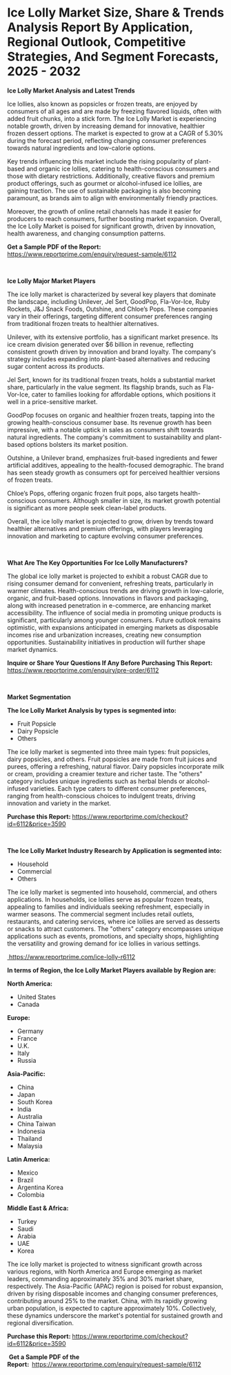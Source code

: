 <p><h1>Ice Lolly Market Size, Share & Trends Analysis Report By Application, Regional Outlook, Competitive Strategies, And Segment Forecasts, 2025 - 2032</h1></p><p><strong>Ice Lolly Market Analysis and Latest Trends</strong></p>
<p><p>Ice lollies, also known as popsicles or frozen treats, are enjoyed by consumers of all ages and are made by freezing flavored liquids, often with added fruit chunks, into a stick form. The Ice Lolly Market is experiencing notable growth, driven by increasing demand for innovative, healthier frozen dessert options. The market is expected to grow at a CAGR of 5.30% during the forecast period, reflecting changing consumer preferences towards natural ingredients and low-calorie options.</p><p>Key trends influencing this market include the rising popularity of plant-based and organic ice lollies, catering to health-conscious consumers and those with dietary restrictions. Additionally, creative flavors and premium product offerings, such as gourmet or alcohol-infused ice lollies, are gaining traction. The use of sustainable packaging is also becoming paramount, as brands aim to align with environmentally friendly practices.</p><p>Moreover, the growth of online retail channels has made it easier for producers to reach consumers, further boosting market expansion. Overall, the Ice Lolly Market is poised for significant growth, driven by innovation, health awareness, and changing consumption patterns.</p></p>
<p><strong>Get a Sample PDF of the Report:&nbsp;</strong> <a href="https://www.reportprime.com/enquiry/request-sample/6112?utm_campaign=4466&utm_medium=2&utm_source=Github&utm_content=ia&utm_term=14052025&utm_id=ice-lolly">https://www.reportprime.com/enquiry/request-sample/6112</a></p>
<p>&nbsp;</p>
<p><strong>Ice Lolly Major Market Players</strong></p>
<p><p>The ice lolly market is characterized by several key players that dominate the landscape, including Unilever, Jel Sert, GoodPop, Fla-Vor-Ice, Ruby Rockets, J&J Snack Foods, Outshine, and Chloe’s Pops. These companies vary in their offerings, targeting different consumer preferences ranging from traditional frozen treats to healthier alternatives.</p><p>Unilever, with its extensive portfolio, has a significant market presence. Its ice cream division generated over $6 billion in revenue, reflecting consistent growth driven by innovation and brand loyalty. The company's strategy includes expanding into plant-based alternatives and reducing sugar content across its products.</p><p>Jel Sert, known for its traditional frozen treats, holds a substantial market share, particularly in the value segment. Its flagship brands, such as Fla-Vor-Ice, cater to families looking for affordable options, which positions it well in a price-sensitive market.</p><p>GoodPop focuses on organic and healthier frozen treats, tapping into the growing health-conscious consumer base. Its revenue growth has been impressive, with a notable uptick in sales as consumers shift towards natural ingredients. The company's commitment to sustainability and plant-based options bolsters its market position.</p><p>Outshine, a Unilever brand, emphasizes fruit-based ingredients and fewer artificial additives, appealing to the health-focused demographic. The brand has seen steady growth as consumers opt for perceived healthier versions of frozen treats.</p><p>Chloe’s Pops, offering organic frozen fruit pops, also targets health-conscious consumers. Although smaller in size, its market growth potential is significant as more people seek clean-label products.</p><p>Overall, the ice lolly market is projected to grow, driven by trends toward healthier alternatives and premium offerings, with players leveraging innovation and marketing to capture evolving consumer preferences.</p></p>
<p>&nbsp;</p>
<p><strong>What Are The Key Opportunities For Ice Lolly Manufacturers?</strong></p>
<p><p>The global ice lolly market is projected to exhibit a robust CAGR due to rising consumer demand for convenient, refreshing treats, particularly in warmer climates. Health-conscious trends are driving growth in low-calorie, organic, and fruit-based options. Innovations in flavors and packaging, along with increased penetration in e-commerce, are enhancing market accessibility. The influence of social media in promoting unique products is significant, particularly among younger consumers. Future outlook remains optimistic, with expansions anticipated in emerging markets as disposable incomes rise and urbanization increases, creating new consumption opportunities. Sustainability initiatives in production will further shape market dynamics.</p></p>
<p><strong>Inquire or Share Your Questions If Any Before Purchasing This Report:</strong> <a href="https://www.reportprime.com/enquiry/pre-order/6112?utm_campaign=4466&utm_medium=2&utm_source=Github&utm_content=ia&utm_term=14052025&utm_id=ice-lolly">https://www.reportprime.com/enquiry/pre-order/6112</a></p>
<p>&nbsp;</p>
<p><strong>Market Segmentation</strong></p>
<p><strong>The Ice Lolly Market Analysis by types is segmented into:</strong></p>
<p><ul><li>Fruit Popsicle</li><li>Dairy Popsicle</li><li>Others</li></ul></p>
<p><p>The ice lolly market is segmented into three main types: fruit popsicles, dairy popsicles, and others. Fruit popsicles are made from fruit juices and purees, offering a refreshing, natural flavor. Dairy popsicles incorporate milk or cream, providing a creamier texture and richer taste. The "others" category includes unique ingredients such as herbal blends or alcohol-infused varieties. Each type caters to different consumer preferences, ranging from health-conscious choices to indulgent treats, driving innovation and variety in the market.</p></p>
<p><strong>Purchase this Report:&nbsp;</strong><a href="https://www.reportprime.com/checkout?id=6112&price=3590&utm_campaign=4466&utm_medium=2&utm_source=Github&utm_content=ia&utm_term=14052025&utm_id=ice-lolly">https://www.reportprime.com/checkout?id=6112&price=3590</a></p>
<p>&nbsp;</p>
<p><strong>The Ice Lolly Market Industry Research by Application is segmented into:</strong></p>
<p><ul><li>Household</li><li>Commercial</li><li>Others</li></ul></p>
<p><p>The ice lolly market is segmented into household, commercial, and others applications. In households, ice lollies serve as popular frozen treats, appealing to families and individuals seeking refreshment, especially in warmer seasons. The commercial segment includes retail outlets, restaurants, and catering services, where ice lollies are served as desserts or snacks to attract customers. The "others" category encompasses unique applications such as events, promotions, and specialty shops, highlighting the versatility and growing demand for ice lollies in various settings.</p></p>
<p><a href="https://www.reportprime.com/ice-lolly-r6112?utm_campaign=4466&utm_medium=2&utm_source=Github&utm_content=ia&utm_term=14052025&utm_id=ice-lolly">&nbsp;https://www.reportprime.com/ice-lolly-r6112</a></p>
<p><strong>In terms of Region, the Ice Lolly Market Players available by Region are:</strong></p>
<p>
    <p> <strong> North America: </strong>
        <ul>
            <li>United States</li>
            <li>Canada</li>
        </ul>
        </p> 
    <p> <strong> Europe: </strong>
        <ul>
            <li>Germany</li>
            <li>France</li>
            <li>U.K.</li>
            <li>Italy</li>
            <li>Russia</li>
        </ul>
        </p> 
    <p> <strong> Asia-Pacific: </strong>
        <ul>
            <li>China</li>
            <li>Japan</li>
            <li>South Korea</li>
            <li>India</li>
            <li>Australia</li>
            <li>China Taiwan</li>
            <li>Indonesia</li>
            <li>Thailand</li>
            <li>Malaysia</li>
        </ul>
        </p> 
    <p> <strong> Latin America: </strong>
        <ul>
            <li>Mexico</li>
            <li>Brazil</li>
            <li>Argentina Korea</li>
            <li>Colombia</li>
        </ul>
        </p> 
    <p> <strong> Middle East & Africa: </strong>
        <ul>
            <li>Turkey</li>
            <li>Saudi</li>
            <li>Arabia</li>
            <li>UAE</li>
            <li>Korea</li>
        </ul>
    </p>
    </p>
<p><p>The ice lolly market is projected to witness significant growth across various regions, with North America and Europe emerging as market leaders, commanding approximately 35% and 30% market share, respectively. The Asia-Pacific (APAC) region is poised for robust expansion, driven by rising disposable incomes and changing consumer preferences, contributing around 25% to the market. China, with its rapidly growing urban population, is expected to capture approximately 10%. Collectively, these dynamics underscore the market's potential for sustained growth and regional diversification.</p></p>
<p><strong>Purchase this Report: </strong><a href="https://www.reportprime.com/checkout?id=6112&price=3590&utm_campaign=4466&utm_medium=2&utm_source=Github&utm_content=ia&utm_term=14052025&utm_id=ice-lolly">https://www.reportprime.com/checkout?id=6112&price=3590</a></p>
<p>&nbsp;<strong>Get a Sample PDF of the Report:&nbsp;&nbsp;</strong><a href="https://www.reportprime.com/enquiry/request-sample/6112?utm_campaign=4466&utm_medium=2&utm_source=Github&utm_content=ia&utm_term=14052025&utm_id=ice-lolly">https://www.reportprime.com/enquiry/request-sample/6112</a></p>
<p><strong></strong></p>
<p><p></p><p></p><p></p></p>